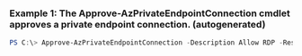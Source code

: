 ### Example 1: The Approve-AzPrivateEndpointConnection cmdlet approves a private endpoint connection. (autogenerated)
```powershell
PS C:\> Approve-AzPrivateEndpointConnection -Description Allow RDP -ResourceId $id
```

